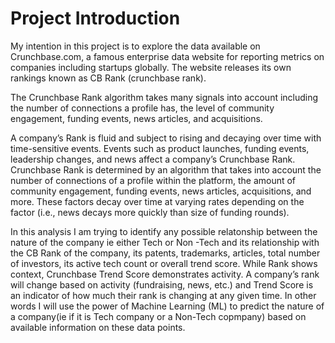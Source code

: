 
# Project Introduction <br>
My intention in this project is to explore the data available on Crunchbase.com, a famous enterprise data website for reporting metrics on companies including startups globally. The website releases its own rankings known as CB Rank (crunchbase rank). <br>


The Crunchbase Rank algorithm takes many signals into account including the number of connections a profile has, the level of community engagement, funding events, news articles, and acquisitions. <br>

A company’s Rank is fluid and subject to rising and decaying over time with time-sensitive events. Events such as product launches, funding events, leadership changes, and news affect a company’s Crunchbase Rank. Crunchbase Rank is determined by an algorithm that takes into account the number of connections of a profile within the platform, the amount of community engagement, funding events, news articles, acquisitions, and more. These factors decay over time at varying rates depending on the factor (i.e., news decays more quickly than size of funding rounds). <br>

In this analysis I am trying to identify any possible relatonship between the nature of the company ie either Tech or Non -Tech and its relationship with the CB Rank of the company, its patents, trademarks, articles, total number of investors, its active tech count or overall trend score. While Rank shows context, Crunchbase Trend Score demonstrates activity. A company’s rank will change based on activity (fundraising, news, etc.) and Trend Score is an indicator of how much their rank is changing at any given time. In other words I will use the power of Machine Learning (ML) to predict the nature of a company(ie if it is Tech company or a Non-Tech copmpany) based on available information on these data points.
